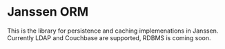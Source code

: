 # Janssen ORM

This is the library for persistence and caching implemenations in Janssen. Currently LDAP and Couchbase are supported, RDBMS is coming soon.

